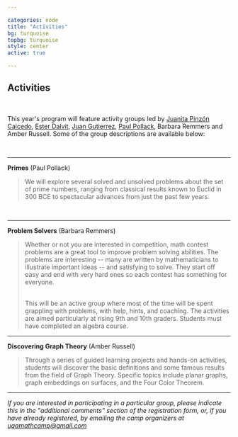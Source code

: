 ```yaml
---

categories: node 
title: "Activities"
bg: turquoise
topbg: turquoise
style: center
active: true

---
```


<h2> Activities </h2>

<br />

This year's program will feature activity groups led by [Juanita Pinzón Caicedo](http://alpha.math.uga.edu/~juanita/), [Ester Dalvit](http://www.math.toronto.edu/dalvit/), [Juan Gutierrez](http://euler.math.uga.edu/lab/html/index_en.html), [Paul Pollack](http://alpha.math.uga.edu/~pollack/), Barbara Remmers and Amber Russell. Some of the group descriptions are available below:

<br />

---

**Primes**
(Paul Pollack)

<blockquote>
We will explore several solved and unsolved problems about the set of prime numbers, ranging from classical results known to Euclid in 300 BCE to spectacular advances from just the past few years.
</blockquote>


<br />

---

**Problem Solvers** 
(Barbara Remmers)

<blockquote>
Whether or not you are interested in competition, math contest problems are a great tool to improve problem solving abilities.  The problems are interesting -- many are written by mathematicians to illustrate important ideas -- and satisfying to solve.   They start off easy and end with very hard ones so each contest has something for everyone.

<br />
<br />

This will be an active group where most of the time will be spent grappling with problems, with help, hints, and coaching. The activities are aimed particularly at rising 9th and 10th graders. Students must have completed an algebra course.
</blockquote>

---



**Discovering Graph Theory** 
(Amber Russell)

<blockquote>
Through a series of guided learning projects and hands-on activities, students will discover the basic definitions and some famous results from the field of Graph Theory. Specific topics include planar graphs, graph embeddings on surfaces, and the Four Color Theorem.
</blockquote>

---


*If you are interested in participating in a particular group, please indicate this in the "additional comments" section of the registration form, or, if you have already registered, by emailing the camp organizers at <a href="mailto:ugamathcamp@gmail.com">ugamathcamp@gmail.com</a>*

